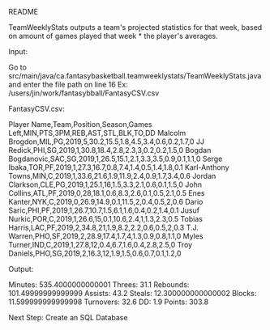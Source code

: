 README

TeamWeeklyStats outputs a team's projected statistics for that week, based on amount of games played that week * the
player's averages.

Input:

Go to src/main/java/ca.fantasybasketball.teamweeklystats/TeamWeeklyStats.java and enter the file path on line 16
Ex: /users/jin/work/fantasybball/FantasyCSV.csv

FantasyCSV.csv:

Player Name,Team,Position,Season,Games Left,MIN,PTS,3PM,REB,AST,STL,BLK,TO,DD
Malcolm Brogdon,MIL,PG,2019,5,30.2,15.5,1.8,4.5,3.4,0.6,0.2,1.7,0
JJ Redick,PHI,SG,2019,1,30.8,18.4,2.8,2.3,3,0.2,0.2,1.5,0
Bogdan Bogdanovic,SAC,SG,2019,1,26.5,15.1,2.1,3.3,3.5,0.9,0.1,1.1,0
Serge Ibaka,TOR,PF,2019,1,27.3,16.7,0.8,7.4,1.4,0.5,1.4,1.8,0.1
Karl-Anthony Towns,MIN,C,2019,1,33.6,21.6,1.9,11.9,2.4,0.9,1.7,3.4,0.6
Jordan Clarkson,CLE,PG,2019,1,25.1,16,1.5,3.3,2.1,0.6,0.1,1.5,0
John Collins,ATL,PF,2019,0,28,18.1,0.6,8.3,2.6,0.1,0.5,2.1,0.5
Enes Kanter,NYK,C,2019,0,26.9,14.9,0.1,11.5,2,0.4,0.5,2,0.6
Dario Saric,PHI,PF,2019,1,26.7,10.7,1.5,6.1,1.6,0.4,0.2,1.4,0.1
Jusuf Nurkic,POR,C,2019,1,26.6,15,0.1,10.6,2.4,1,1.3,2.3,0.5
Tobias Harris,LAC,PF,2019,2,34.8,21,1.9,8.2,2.2,0.6,0.5,2,0.3
T.J. Warren,PHO,SF,2019,2,28.9,17.4,1.7,4,1.3,0.9,0.8,1.1,0
Myles Turner,IND,C,2019,1,27.8,12,0.4,6.7,1.6,0.4,2.8,2.5,0
Troy Daniels,PHO,SG,2019,2,16.3,12,1.9,1.5,0.6,0.7,0.1,1.2,0

Output:

Minutes: 535.4000000000001
Threes: 31.1
Rebounds: 101.49999999999999
Assists: 43.2
Steals: 12.300000000000002
Blocks: 11.599999999999998
Turnovers: 32.6
DD: 1.9
Points: 303.8

Next Step:
Create an SQL Database